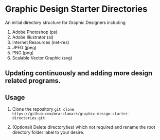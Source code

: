 # Graphic Design Starter Directories

An initial directory structure for Graphic Designers including

1. Adobe Photoshop (ps)
2. Adobe Illustrator (ai)
3. Internet Resources (net-res)
4. JPEG (jpeg)
5. PNG (png)
6. Scalable Vector Graphic (svg)

## Updating continuously and adding more design related programs.

## Usage

1. Clone the repository `git clone https://github.com/mrarslanark/graphic-design-starter-directories.git`

2. (Optional) Delete directory(ies) which not required and rename the root directory folder label to your desire.
